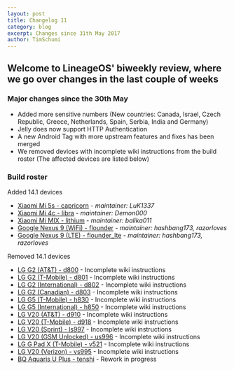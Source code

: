 ```yaml
---
layout: post
title: Changelog 11
category: blog
excerpt: Changes since 31th May 2017
author: TimSchumi
---
```


## Welcome to LineageOS' biweekly review, where we go over changes in the last couple of weeks

### Major changes since the 30th May

* Added more sensitive numbers (New countries: Canada, Israel, Czech Republic, Greece, Netherlands, Spain, Serbia, India and Germany)
* Jelly does now support HTTP Authentication
* A new Android Tag with more upstream features and fixes has been merged
* We removed devices with incomplete wiki instructions from the build roster (The affected devices are listed below)

### Build roster

Added 14.1 devices

* [Xiaomi Mi 5s - capricorn](https://wiki.lineageos.org/devices/capricorn) - _maintainer: LuK1337_
* [Xiaomi Mi 4c - libra](https://wiki.lineageos.org/devices/libra) - _maintainer: Demon000_
* [Xiaomi Mi MIX - lithium](https://wiki.lineageos.org/devices/lithium) - _maintainer: balika011_
* [Google Nexus 9 (WiFi) - flounder](https://wiki.lineageos.org/devices/flounder) - _maintainer: hashbang173, razorloves_
* [Google Nexus 9 (LTE) - flounder_lte](https://wiki.lineageos.org/devices/flounder_lte) - _maintainer: hashbang173, razorloves_

Removed 14.1 devices

* [LG G2 (AT&T) - d800](https://wiki.lineageos.org/devices/d800) - Incomplete wiki instructions
* [LG G2 (T-Mobile) - d801](https://wiki.lineageos.org/devices/d801) - Incomplete wiki instructions
* [LG G2 (International) - d802](https://wiki.lineageos.org/devices/d802) - Incomplete wiki instructions
* [LG G2 (Canadian) - d803](https://wiki.lineageos.org/devices/d803) - Incomplete wiki instructions
* [LG G5 (T-Mobile) - h830](https://wiki.lineageos.org/devices/h830) - Incomplete wiki instructions
* [LG G5 (International) - h850](https://wiki.lineageos.org/devices/h850) - Incomplete wiki instructions
* [LG V20 (AT&T) - d910](https://wiki.lineageos.org/devices/d910) - Incomplete wiki instructions
* [LG V20 (T-Mobile) - d918](https://wiki.lineageos.org/devices/d918) - Incomplete wiki instructions
* [LG V20 (Sprint) - ls997](https://wiki.lineageos.org/devices/ls997) - Incomplete wiki instructions
* [LG V20 (GSM Unlocked) - us996](https://wiki.lineageos.org/devices/us996) - Incomplete wiki instructions
* [LG G Pad X (T-Mobile) - v521](https://wiki.lineageos.org/devices/v521) - Incomplete wiki instructions
* [LG V20 (Verizon) - vs995](https://wiki.lineageos.org/devices/vs995) - Incomplete wiki instructions
* [BQ Aquaris U Plus - tenshi](https://wiki.lineageos.org/devices/tenshi) - Rework in progress
